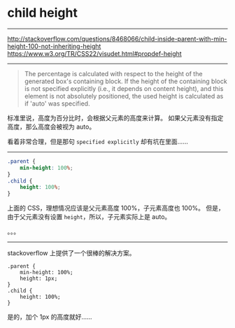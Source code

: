 # child height

---

http://stackoverflow.com/questions/8468066/child-inside-parent-with-min-height-100-not-inheriting-height
https://www.w3.org/TR/CSS22/visudet.html#propdef-height

---

> The percentage is calculated with respect to the height of the generated
> box's containing block. If the height of the containing block is not
> specified explicitly (i.e., it depends on content height), and this element
> is not absolutely positioned, the used height is calculated as if 'auto'
> was specified.

标准里说，高度为百分比时，会根据父元素的高度来计算。
如果父元素没有指定高度，那么高度会被视为 auto。

看着非常合理，但是那句 `specified explicitly` 却有坑在里面……

---

```css
.parent {
	min-height: 100%;
}
.child {
	height: 100%;
}
```

上面的 CSS，理想情况应该是父元素高度 100%，子元素高度也 100%。
但是，由于父元素没有设置 `height`，所以，子元素实际上是 auto。

。。。

---

stackoverflow 上提供了一个很棒的解决方案。

```
.parent {
	min-height: 100%;
	height: 1px;
}
.child {
	height: 100%;
}
```

是的，加个 1px 的高度就好……
